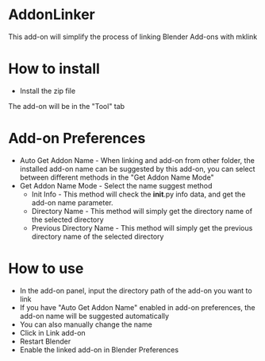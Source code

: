 # AddonLinker

This add-on will simplify the process of linking Blender Add-ons with mklink

# How to install

- Install the zip file

The add-on will be in the "Tool" tab

# Add-on Preferences

- Auto Get Addon Name - When linking and add-on from other folder, the installed add-on name can be suggested by this add-on, you can select between different methods in the "Get Addon Name Mode"
- Get Addon Name Mode - Select the name suggest method
  - Init Info - This method will check the **init**.py info data, and get the add-on name parameter.
  - Directory Name - This method will simply get the directory name of the selected directory
  - Previous Directory Name - This method will simply get the previous directory name of the selected directory

# How to use

- In the add-on panel, input the directory path of the add-on you want to link
- If you have "Auto Get Addon Name" enabled in add-on preferences, the add-on name will be suggested automatically
- You can also manually change the name
- Click in Link add-on
- Restart Blender
- Enable the linked add-on in Blender Preferences
